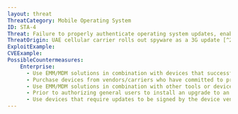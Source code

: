 ```yaml
---
layout: threat
ThreatCategory: Mobile Operating System
ID: STA-4
Threat: Failure to properly authenticate operating system updates, enabling attackers to provide a malicious update.
ThreatOrigin: UAE cellular carrier rolls out spyware as a 3G update [^203]
ExploitExample:
CVEExample:
PossibleCountermeasures:
    Enterprise:
      - Use EMM/MDM solutions in combination with devices that successfully enforce a policy to maintain a minimum OS patch level and block access to enterprise resources to non-compliant devices.
      - Purchase devices from vendors/carriers who have committed to providing timely updates or who have known track records for prompt updates.
      - Use EMM/MDM solutions in combination with other tools or device APIs (Android SafetyNet, Samsung Knox hardware-backed remote attestation, or other applicable remote attestation technologies) to detect and block enterprise connectivity from devices that show indications of device compromise.
      - Prior to authorizing general users to install an upgrade to an untested and potentially malicious software update, evaluate the behavior of the update on test devices to determine if it appears to be free of malicious or vulnerable behaviors.
      - Use devices that require updates to be signed by the device vendor.
---
```

